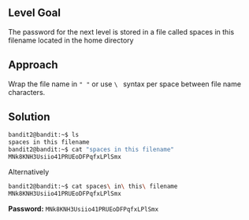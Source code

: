 ## Level Goal
The password for the next level is stored in a file called spaces in this filename located in the home directory

## Approach
Wrap the file name in <code>" "</code> or use <code>\ </code> syntax per space between file name characters.

## Solution
```zsh
bandit2@bandit:~$ ls
spaces in this filename
bandit2@bandit:~$ cat "spaces in this filename"
MNk8KNH3Usiio41PRUEoDFPqfxLPlSmx
```
Alternatively
```zsh
bandit2@bandit:~$ cat spaces\ in\ this\ filename
MNk8KNH3Usiio41PRUEoDFPqfxLPlSmx
```
<strong>Password:</strong> <code>MNk8KNH3Usiio41PRUEoDFPqfxLPlSmx</code>
